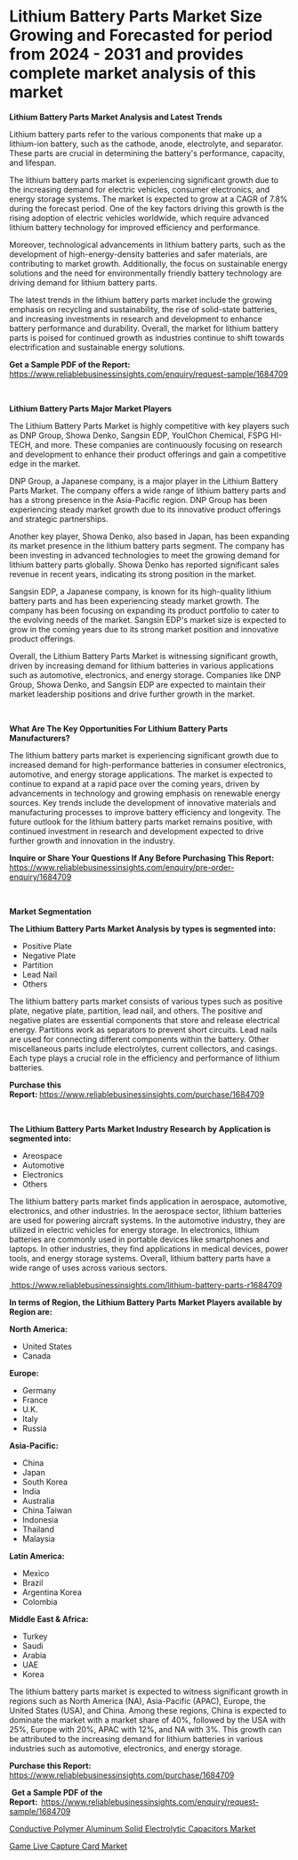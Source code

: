 <p><h1>Lithium Battery Parts Market Size Growing and Forecasted for period from 2024 - 2031 and provides complete market analysis of this market</h1></p><p><strong>Lithium Battery Parts Market Analysis and Latest Trends</strong></p>
<p><p>Lithium battery parts refer to the various components that make up a lithium-ion battery, such as the cathode, anode, electrolyte, and separator. These parts are crucial in determining the battery's performance, capacity, and lifespan.</p><p>The lithium battery parts market is experiencing significant growth due to the increasing demand for electric vehicles, consumer electronics, and energy storage systems. The market is expected to grow at a CAGR of 7.8% during the forecast period. One of the key factors driving this growth is the rising adoption of electric vehicles worldwide, which require advanced lithium battery technology for improved efficiency and performance.</p><p>Moreover, technological advancements in lithium battery parts, such as the development of high-energy-density batteries and safer materials, are contributing to market growth. Additionally, the focus on sustainable energy solutions and the need for environmentally friendly battery technology are driving demand for lithium battery parts.</p><p>The latest trends in the lithium battery parts market include the growing emphasis on recycling and sustainability, the rise of solid-state batteries, and increasing investments in research and development to enhance battery performance and durability. Overall, the market for lithium battery parts is poised for continued growth as industries continue to shift towards electrification and sustainable energy solutions.</p></p>
<p><strong>Get a Sample PDF of the Report:&nbsp;</strong> <a href="https://www.reliablebusinessinsights.com/enquiry/request-sample/1684709">https://www.reliablebusinessinsights.com/enquiry/request-sample/1684709</a></p>
<p>&nbsp;</p>
<p><strong>Lithium Battery Parts Major Market Players</strong></p>
<p><p>The Lithium Battery Parts Market is highly competitive with key players such as DNP Group, Showa Denko, Sangsin EDP, YoulChon Chemical, FSPG HI-TECH, and more. These companies are continuously focusing on research and development to enhance their product offerings and gain a competitive edge in the market.</p><p>DNP Group, a Japanese company, is a major player in the Lithium Battery Parts Market. The company offers a wide range of lithium battery parts and has a strong presence in the Asia-Pacific region. DNP Group has been experiencing steady market growth due to its innovative product offerings and strategic partnerships.</p><p>Another key player, Showa Denko, also based in Japan, has been expanding its market presence in the lithium battery parts segment. The company has been investing in advanced technologies to meet the growing demand for lithium battery parts globally. Showa Denko has reported significant sales revenue in recent years, indicating its strong position in the market.</p><p>Sangsin EDP, a Japanese company, is known for its high-quality lithium battery parts and has been experiencing steady market growth. The company has been focusing on expanding its product portfolio to cater to the evolving needs of the market. Sangsin EDP's market size is expected to grow in the coming years due to its strong market position and innovative product offerings.</p><p>Overall, the Lithium Battery Parts Market is witnessing significant growth, driven by increasing demand for lithium batteries in various applications such as automotive, electronics, and energy storage. Companies like DNP Group, Showa Denko, and Sangsin EDP are expected to maintain their market leadership positions and drive further growth in the market.</p></p>
<p>&nbsp;</p>
<p><strong>What Are The Key Opportunities For Lithium Battery Parts Manufacturers?</strong></p>
<p><p>The lithium battery parts market is experiencing significant growth due to increased demand for high-performance batteries in consumer electronics, automotive, and energy storage applications. The market is expected to continue to expand at a rapid pace over the coming years, driven by advancements in technology and growing emphasis on renewable energy sources. Key trends include the development of innovative materials and manufacturing processes to improve battery efficiency and longevity. The future outlook for the lithium battery parts market remains positive, with continued investment in research and development expected to drive further growth and innovation in the industry.</p></p>
<p><strong>Inquire or Share Your Questions If Any Before Purchasing This Report:</strong> <a href="https://www.reliablebusinessinsights.com/enquiry/pre-order-enquiry/1684709">https://www.reliablebusinessinsights.com/enquiry/pre-order-enquiry/1684709</a></p>
<p>&nbsp;</p>
<p><strong>Market Segmentation</strong></p>
<p><strong>The Lithium Battery Parts Market Analysis by types is segmented into:</strong></p>
<p><ul><li>Positive Plate</li><li>Negative Plate</li><li>Partition</li><li>Lead Nail</li><li>Others</li></ul></p>
<p><p>The lithium battery parts market consists of various types such as positive plate, negative plate, partition, lead nail, and others. The positive and negative plates are essential components that store and release electrical energy. Partitions work as separators to prevent short circuits. Lead nails are used for connecting different components within the battery. Other miscellaneous parts include electrolytes, current collectors, and casings. Each type plays a crucial role in the efficiency and performance of lithium batteries.</p></p>
<p><strong>Purchase this Report:&nbsp;</strong><a href="https://www.reliablebusinessinsights.com/purchase/1684709">https://www.reliablebusinessinsights.com/purchase/1684709</a></p>
<p>&nbsp;</p>
<p><strong>The Lithium Battery Parts Market Industry Research by Application is segmented into:</strong></p>
<p><ul><li>Areospace</li><li>Automotive</li><li>Electronics</li><li>Others</li></ul></p>
<p><p>The lithium battery parts market finds application in aerospace, automotive, electronics, and other industries. In the aerospace sector, lithium batteries are used for powering aircraft systems. In the automotive industry, they are utilized in electric vehicles for energy storage. In electronics, lithium batteries are commonly used in portable devices like smartphones and laptops. In other industries, they find applications in medical devices, power tools, and energy storage systems. Overall, lithium battery parts have a wide range of uses across various sectors.</p></p>
<p><a href="https://www.reliablebusinessinsights.com/lithium-battery-parts-r1684709">&nbsp;https://www.reliablebusinessinsights.com/lithium-battery-parts-r1684709</a></p>
<p><strong>In terms of Region, the Lithium Battery Parts Market Players available by Region are:</strong></p>
<p>
    <p> <strong> North America: </strong>
        <ul>
            <li>United States</li>
            <li>Canada</li>
        </ul>
        </p> 
    <p> <strong> Europe: </strong>
        <ul>
            <li>Germany</li>
            <li>France</li>
            <li>U.K.</li>
            <li>Italy</li>
            <li>Russia</li>
        </ul>
        </p> 
    <p> <strong> Asia-Pacific: </strong>
        <ul>
            <li>China</li>
            <li>Japan</li>
            <li>South Korea</li>
            <li>India</li>
            <li>Australia</li>
            <li>China Taiwan</li>
            <li>Indonesia</li>
            <li>Thailand</li>
            <li>Malaysia</li>
        </ul>
        </p> 
    <p> <strong> Latin America: </strong>
        <ul>
            <li>Mexico</li>
            <li>Brazil</li>
            <li>Argentina Korea</li>
            <li>Colombia</li>
        </ul>
        </p> 
    <p> <strong> Middle East & Africa: </strong>
        <ul>
            <li>Turkey</li>
            <li>Saudi</li>
            <li>Arabia</li>
            <li>UAE</li>
            <li>Korea</li>
        </ul>
    </p>
    </p>
<p><p>The lithium battery parts market is expected to witness significant growth in regions such as North America (NA), Asia-Pacific (APAC), Europe, the United States (USA), and China. Among these regions, China is expected to dominate the market with a market share of 40%, followed by the USA with 25%, Europe with 20%, APAC with 12%, and NA with 3%. This growth can be attributed to the increasing demand for lithium batteries in various industries such as automotive, electronics, and energy storage.</p></p>
<p><strong>Purchase this Report: </strong><a href="https://www.reliablebusinessinsights.com/purchase/1684709">https://www.reliablebusinessinsights.com/purchase/1684709</a></p>
<p>&nbsp;<strong>Get a Sample PDF of the Report:&nbsp;&nbsp;</strong><a href="https://www.reliablebusinessinsights.com/enquiry/request-sample/1684709">https://www.reliablebusinessinsights.com/enquiry/request-sample/1684709</a></p>
<p><strong></strong></p>
<p><p><a href="https://github.com/anwarsahrul281/Market-Research-Report-List-1/blob/main/conductive-polymer-aluminum-solid-electrolytic-capacitors-market.md">Conductive Polymer Aluminum Solid Electrolytic Capacitors Market</a></p><p><a href="https://github.com/LiamDavis60/Market-Research-Report-List-1/blob/main/game-live-capture-card-market.md">Game Live Capture Card Market</a></p></p>